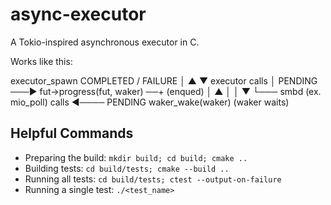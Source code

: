 # async-executor
A Tokio-inspired asynchronous executor in C.

Works like this:

executor_spawn                     COMPLETED / FAILURE
     │                                       ▲
     ▼               executor calls          │
   PENDING  ───► fut->progress(fut, waker) ──+
  (enqued)                                   │
     ▲                                       │
     │                                       ▼
     └─── smbd (ex. mio_poll) calls ◄──── PENDING
              waker_wake(waker)       (waker waits)

## Helpful Commands
- Preparing the build: `mkdir build; cd build; cmake ..`
- Building tests: `cd build/tests; cmake --build ..`
- Running all tests: `cd build/tests; ctest --output-on-failure`
- Running a single test: `./<test_name>`
